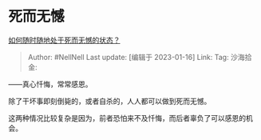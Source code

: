 # 死而无憾
[如何随时随地处于死而无憾的状态？](https://www.zhihu.com/question/578093544/answer/2847580713)

> Author: #NellNell
> Last update: [编辑于 2023-01-16]
> Link:
> Tag:
> 沙海拾金:

——真心忏悔，常常感恩。

除了干坏事即刻倒毙的，或者自杀的，人人都可以做到死而无憾。

这两种情况比较复杂是因为，前者恐怕来不及忏悔，而后者辜负了可以感恩的机会。
